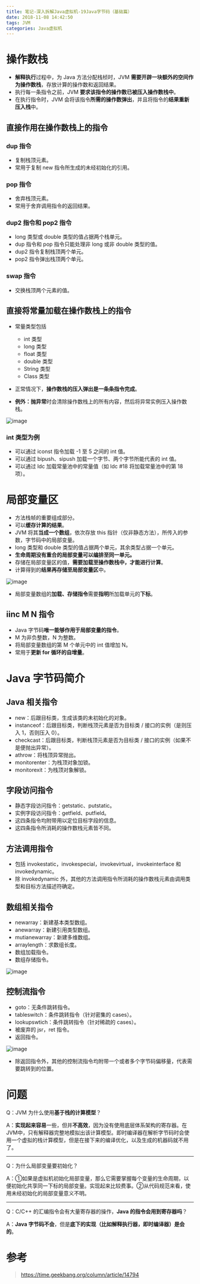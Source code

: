 ```yaml
---
title: 笔记-深入拆解Java虚拟机-19Java字节码（基础篇）
date: 2018-11-08 14:42:50
tags: JVM
categories: Java虚拟机
---
```


# 操作数栈

- **解释执行**过程中，为 Java 方法分配栈桢时，JVM **需要开辟一块额外的空间作为操作数栈**，存放计算的操作数和返回结果。
- 执行每一条指令之前，JVM **要求该指令的操作数已被压入操作数栈中**。
- 在执行指令时，JVM 会将该指令**所需的操作数弹出**，并且将指令的**结果重新压入栈**中。

## 直接作用在操作数栈上的指令

### dup 指令

- 复制栈顶元素。
- 常用于复制 new 指令所生成的未经初始化的引用。

### pop 指令

- 舍弃栈顶元素。
- 常用于舍弃调用指令的返回结果。

### dup2 指令和 pop2 指令

- long 类型或 double 类型的值占据两个栈单元。
- dup 指令和 pop 指令只能处理非 long 或非 double 类型的值。
- dup2 指令复制栈顶两个单元。
- pop2 指令弹出栈顶两个单元。

### swap 指令

- 交换栈顶两个元素的值。

## 直接将常量加载在操作数栈上的指令

- 常量类型包括
	- int 类型
	- long 类型
	- float 类型
	- double 类型
	- String 类型
	- Class 类型

- 正常情况下，**操作数栈的压入弹出是一条条指令完成**。
- **例外：抛异常**时会清除操作数栈上的所有内容，然后将异常实例压入操作数栈。

![image](http://pcrioz2ch.bkt.clouddn.com/JVM/19/instructions_const.jpg "常数加载指令表")

### int 类型为例

- 可以通过 iconst 指令加载 -1 至 5 之间的 int 值。
- 可以通过 bipush、sipush 加载一个字节、两个字节所能代表的 int 值。
- 可以通过 ldc 加载常量池中的常量值（如 ldc #18 将加载常量池中的第 18 项）。

# 局部变量区

- 方法栈帧的重要组成部分。
- 可以**缓存计算的结果**。
- JVM 将其**当成一个数组**，依次存放 this 指针（仅非静态方法），所传入的参数，字节码中的局部变量。
- long 类型和 double 类型的值占据两个单元，其余类型占据一个单元。
- **生命周期没有重合的局部变量可以编排至同一单元。**
- 存储在局部变量区的值，**需要加载至操作数栈中，才能进行计算**。
- 计算得到的**结果再存储至局部变量区**中。

![image](http://pcrioz2ch.bkt.clouddn.com/JVM/19/instructons_local_variable.jpg "局部变量区访问指令表")

- 局部变量数组的**加载、存储指令**需要**指明**所加载单元的**下标**。

## iinc M N 指令

- Java 字节码**唯一能够作用于局部变量的指令**。
- M 为非负整数，N 为整数。
- 将局部变量数组的第 M 个单元中的 int 值增加 N。
- 常用于**更新 for 循环的自增量**。

# Java 字节码简介

## Java 相关指令

- new：后跟目标类，生成该类的未初始化的对象。
- instanceof：后跟目标类，判断栈顶元素是否为目标类 / 接口的实例（是则压入 1，否则压入 0）。
- checkcast：后跟目标类，判断栈顶元素是否为目标类 / 接口的实例（如果不是便抛出异常）。
- athrow：将栈顶异常抛出。
- monitorenter：为栈顶对象加锁。
- monitorexit：为栈顶对象解锁。

## 字段访问指令

- 静态字段访问指令：getstatic、putstatic。
- 实例字段访问指令：getfield、putfield。
- 这四条指令均附带用以定位目标字段的信息。
- 这四条指令所消耗的操作数栈元素皆不同。

## 方法调用指令

- 包括 invokestatic，invokespecial，invokevirtual，invokeinterface 和 invokedynamic。
- 除 invokedynamic 外，其他的方法调用指令所消耗的操作数栈元素由调用类型和目标方法描述符确定。

## 数组相关指令

- newarray：新建基本类型数组。
- anewarray：新建引用类型数组。
- mutianewarray：新建多维数组。
- arraylength：求数组长度。
- 数组加载指令。
- 数组存储指令。

![image](http://pcrioz2ch.bkt.clouddn.com/JVM/19/instructions_array.jpg "数组访问指令表")

## 控制流指令

- goto：无条件跳转指令。
- tableswitch：条件跳转指令（针对密集的 cases）。
- lookupswtich：条件跳转指令（针对稀疏的 cases）。
- 被废弃的 jsr，ret 指令。
- 返回指令。

![image](http://pcrioz2ch.bkt.clouddn.com/JVM/19/instructons_return.jpg "返回指令表")

- 除返回指令外，其他的控制流指令均附带一个或者多个字节码偏移量，代表需要跳转到的位置。

# 问题

Q：JVM 为什么使用**基于栈的计算模型**？

A：**实现起来容易**一些，但并**不高效**，因为没有使用底层体系架构的寄存器。在JVM中，只有解释器完整地模拟出该计算模型。即时编译器在解析字节码时会使用一个虚拟的栈计算模型，但是在接下来的编译优化，以及生成的机器码就不用了。

***

Q：为什么局部变量要初始化？

A：①如果是虚拟机初始化局部变量，那么它需要掌握每个变量的生命周期，以便初始化共享同一下标的局部变量。实现起来比较费事。②从代码规范来看，使用未经初始化的局部变量意义不明。

***

Q：C/C++ 的汇编指令会有大量寄存器的操作，**Java 的指令会用到寄存器吗**？

A：**Java 字节码不会**，但是**底下的实现（比如解释执行器，即时编译器）是会的**。

# 参考

> https://time.geekbang.org/column/article/14794